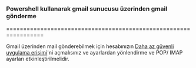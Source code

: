 ### Powershell kullanarak gmail sunucusu üzerinden gmail gönderme


=================================================================


Gmail üzerinden mail gönderebilmek için hesabınızın [Daha az güvenli uygulama erişimi](https://myaccount.google.com/lesssecureapps)'ni açmalısınız ve ayarlardan yönlendirme ve POP/ IMAP ayarları etkinleştirilmelidir.
